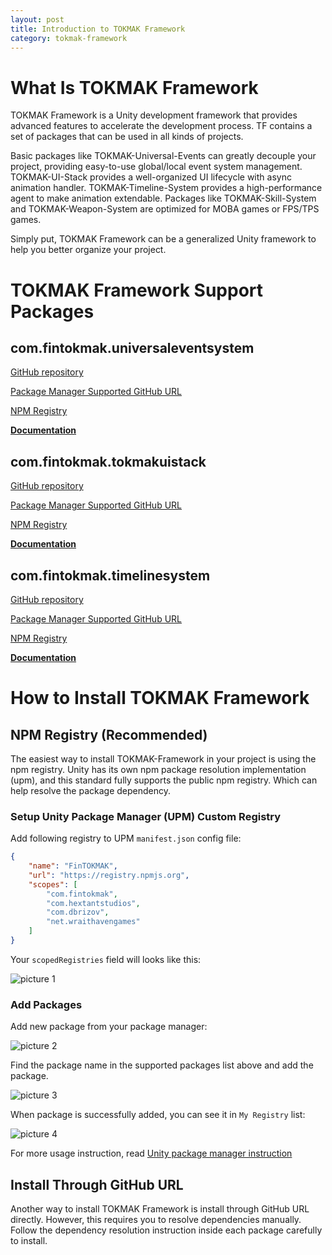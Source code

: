 ```yaml
---
layout: post
title: Introduction to TOKMAK Framework
category: tokmak-framework
---
```


# What Is TOKMAK Framework

TOKMAK Framework is a Unity development framework that provides advanced features to accelerate the development process. TF contains a set of packages that can be used in all kinds of projects.

Basic packages like TOKMAK-Universal-Events can greatly decouple your project, providing easy-to-use global/local event system management. TOKMAK-UI-Stack provides a well-organized UI lifecycle with async animation handler. TOKMAK-Timeline-System provides a high-performance agent to make animation extendable. Packages like TOKMAK-Skill-System and TOKMAK-Weapon-System are optimized for MOBA games or FPS/TPS games.

Simply put, TOKMAK Framework can be a generalized Unity framework to help you better organize your project.

# TOKMAK Framework Support Packages

## com.fintokmak.universaleventsystem

[GitHub repository](https://github.com/Fangjun-Zhou/TOKMAK-Universal-Event)

[Package Manager Supported GitHub URL](https://github.com/Fangjun-Zhou/TOKMAK-Universal-Event-Release.git)

[NPM Registry](https://www.npmjs.com/package/com.fintokmak.universaleventsystem)

[**Documentation**](https://fangjun-zhou.github.io/TOKMAK-Universal-Event/)

## com.fintokmak.tokmakuistack

[GitHub repository](https://github.com/Fangjun-Zhou/TOKMAK-UI-Stack)

[Package Manager Supported GitHub URL](https://github.com/Fangjun-Zhou/TOKMAK-UI-Stack-Release.git)

[NPM Registry](https://www.npmjs.com/package/com.fintokmak.tokmakuistack)

[**Documentation**](https://fangjun-zhou.github.io/TOKMAK-UI-Stack/)


## com.fintokmak.timelinesystem

[GitHub repository](https://github.com/Fangjun-Zhou/TOKMAK-Timeline-System)

[Package Manager Supported GitHub URL](https://github.com/Fangjun-Zhou/TOKMAK-Timeline-System-Release.git)

[NPM Registry](https://www.npmjs.com/package/com.fintokmak.timelinesystem)

[**Documentation**](https://fangjun-zhou.github.io/TOKMAK-Timeline-System/)

# How to Install TOKMAK Framework

## NPM Registry (Recommended)

The easiest way to install TOKMAK-Framework in your project is using the npm registry. Unity has its own npm package resolution implementation (upm), and this standard fully supports the public npm registry. Which can help resolve the package dependency.

### Setup Unity Package Manager (UPM) Custom Registry

Add following registry to UPM `manifest.json` config file:

```json
{
    "name": "FinTOKMAK",
    "url": "https://registry.npmjs.org",
    "scopes": [
        "com.fintokmak",
        "com.hextantstudios",
        "com.dbrizov",
        "net.wraithavengames"
    ]
}
```

Your `scopedRegistries` field will looks like this:

![picture 1](/Blog/images/2022-05-31-02-19-16-scoped-registries.png)  

### Add Packages

Add new package from your package manager:

![picture 2](/Blog/images/2022-05-31-02-21-36-package-manager-add-npm.png)  

Find the package name in the supported packages list above and add the package.

![picture 3](/Blog/images/2022-05-31-02-23-21-add-package-name.png)  

When package is successfully added, you can see it in `My Registry` list:

![picture 4](/Blog/images/2022-05-31-02-24-34-npm-add-successful.png)  

For more usage instruction, read [Unity package manager instruction](https://docs.unity3d.com/Manual/Packages.html)

## Install Through GitHub URL

Another way to install TOKMAK Framework is install through GitHub URL directly. However, this requires you to resolve dependencies manually. Follow the dependency resolution instruction inside each package carefully to install.
